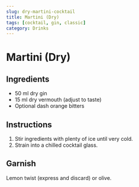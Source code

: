 ```yaml
---
slug: dry-martini-cocktail
title: Martini (Dry)
tags: [cocktail, gin, classic]
category: Drinks
---
```


# Martini (Dry)

## Ingredients

- 50 ml dry gin
- 15 ml dry vermouth (adjust to taste)
- Optional dash orange bitters

## Instructions

1. Stir ingredients with plenty of ice until very cold.
2. Strain into a chilled cocktail glass.

## Garnish

Lemon twist (express and discard) or olive.
